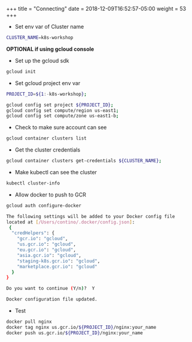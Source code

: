 +++
title = "Connecting"
date = 2018-12-09T16:52:57-05:00
weight = 53
+++


* Set env var of Cluster name

```bash
CLUSTER_NAME=k8s-workshop
```

**OPTIONAL if using gcloud console**
* Set up the gcloud sdk

```bash
gcloud init
```


* Set gcloud project env var

```bash
PROJECT_ID=${1:-k8s-workshop};

gcloud config set project ${PROJECT_ID};
gcloud config set compute/region us-east1;
gcloud config set compute/zone us-east1-b;
```

* Check to make sure account can see 

```bash
gcloud container clusters list
```

* Get the cluster credentials 

```bash
gcloud container clusters get-credentials ${CLUSTER_NAME};
```

* Make kubectl can see the cluster

```bash
kubectl cluster-info
```

* Allow docker to push to GCR

```bash
gcloud auth configure-docker

The following settings will be added to your Docker config file
located at [/Users/contino/.docker/config.json]:
 {
  "credHelpers": {
    "gcr.io": "gcloud",
    "us.gcr.io": "gcloud",
    "eu.gcr.io": "gcloud",
    "asia.gcr.io": "gcloud",
    "staging-k8s.gcr.io": "gcloud",
    "marketplace.gcr.io": "gcloud"
  }
}

Do you want to continue (Y/n)?  Y

Docker configuration file updated.
```
 
* Test

```bash
docker pull nginx
docker tag nginx us.gcr.io/${PROJECT_ID}/nginx:your_name
docker push us.gcr.io/${PROJECT_ID}/nginx:your_name
```
